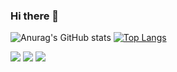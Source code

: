 ### Hi there 👋

<!--
**Haneul26/Haneul26** is a ✨ _special_ ✨ repository because its `README.md` (this file) appears on your GitHub profile.

Here are some ideas to get you started:

- 🔭 I’m currently working on ...
- 🌱 I’m currently learning ...
- 👯 I’m looking to collaborate on ...
- 🤔 I’m looking for help with ...
- 💬 Ask me about ...
- 📫 How to reach me: ...
- 😄 Pronouns: ...
- ⚡ Fun fact: ...
-->
![Anurag's GitHub stats](https://github-readme-stats.vercel.app/api?username=Haneul26&show_icons=true&theme=buefy)
[![Top Langs](https://github-readme-stats.vercel.app/api/top-langs/?username=soyeon207&layout=compact)](https://github.com/anuraghazra/github-readme-stats)

<img src="https://img.shields.io/badge/C-1BA0D7?style=flat-square&logo=C&logoColor=white"/>
<img src="https://img.shields.io/badge/cplusplus-033963?style=flat-square&logo=cplusplus&logoColor=white"/>
<img src="https://img.shields.io/badge/instructure-1BA0D7?style=flat-square&logo=instructure&logoColor=white"/>
